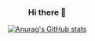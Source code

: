 <h3 align="center">Hi there 👋</h3>

<!--
**Ohnus/Ohnus** is a ✨ _special_ ✨ repository because its `README.md` (this file) appears on your GitHub profile.

Here are some ideas to get you started:

- 🔭 I’m currently working on ...
- 🌱 I’m currently learning ...
- 👯 I’m looking to collaborate on ...
- 🤔 I’m looking for help with ...
- 💬 Ask me about ...
- 📫 How to reach me: ...
- 😄 Pronouns: ...
- ⚡ Fun fact: ...
-->

<div align="center">
  
[![Anurag's GitHub stats](https://github-readme-stats.vercel.app/api?username=Ohnus&show_icons=true&theme=vue)](https://github.com/anuraghazra/github-readme-stats)
</div>
